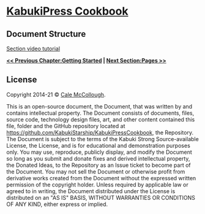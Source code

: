 # [KabukiPress Cookbook](../../ReadMe.md)

## Document Structure

[Section video tutorial](https://www.youtube.com/channel/UCS2vQG4gUE3vXWV_K9XScQw)

**[<< Previous Chapter:Getting Started](../GettingStarted.md) | [Next Section:Pages >>](./Pages.md)**

## License

Copyright 2014-21 © [Cale McCollough](https://cookingwithcale.org).

This is an open-source document, the Document, that was written by and contains intellectual property. The Document consists of documents, files, source code, technology design files, art, and other content contained this file, folder and the GitHub repository located at <https://github.com/KabukiStarship/KabukiPressCookbook>, the Repository. The Document is subject to the terms of the Kabuki Strong Source-available License, the License, and is for educational and demonstration purposes only. You may use, reproduce, publicly display, and modify the Document so long as you submit and donate fixes and derived intellectual property, the Donated Ideas, to the Repository as an Issue ticket to become part of the Document. You may not sell the Document or otherwise profit from derivative works created from the Document without the expressed written permission of the copyright holder. Unless required by applicable law or agreed to in writing, the Document distributed under the License is distributed on an "AS IS" BASIS, WITHOUT WARRANTIES OR CONDITIONS OF ANY KIND, either express or implied.
